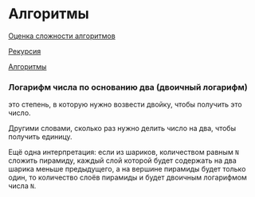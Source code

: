 # Алгоритмы

[Оценка сложности алгоритмов](algoritms2.md)

[Рекурсия](./recursion.md)

[Алгоритмы](algoritms1.md)

### Логарифм числа по основанию два (двоичный логарифм)


 это степень, в которую нужно возвести двойку, чтобы получить это число. 

Другими словами, сколько раз нужно делить число на два, чтобы получить единицу.

Ещё одна интерпретация: если из шариков, количеством равным `N` сложить пирамиду, каждый слой которой будет содержать на два шарика меньше предыдущего, а на вершине пирамиды будет только один, то количество слоёв пирамиды и будет двоичным логарифмом числа `N`.

